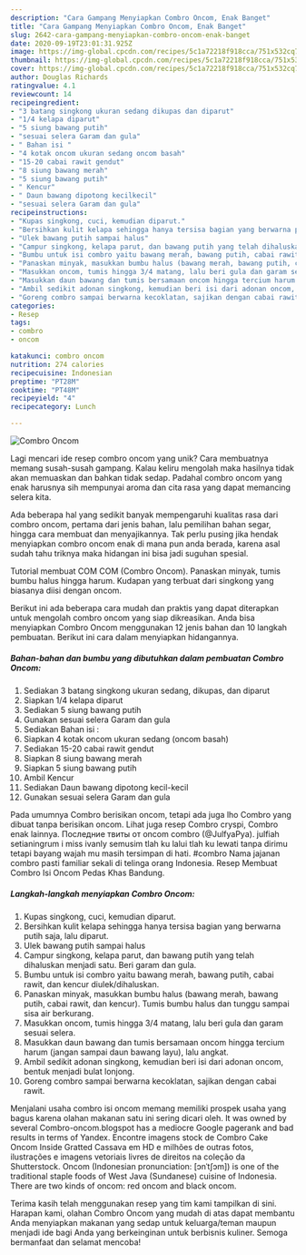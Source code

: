 ```yaml
---
description: "Cara Gampang Menyiapkan Combro Oncom, Enak Banget"
title: "Cara Gampang Menyiapkan Combro Oncom, Enak Banget"
slug: 2642-cara-gampang-menyiapkan-combro-oncom-enak-banget
date: 2020-09-19T23:01:31.925Z
image: https://img-global.cpcdn.com/recipes/5c1a72218f918cca/751x532cq70/combro-oncom-foto-resep-utama.jpg
thumbnail: https://img-global.cpcdn.com/recipes/5c1a72218f918cca/751x532cq70/combro-oncom-foto-resep-utama.jpg
cover: https://img-global.cpcdn.com/recipes/5c1a72218f918cca/751x532cq70/combro-oncom-foto-resep-utama.jpg
author: Douglas Richards
ratingvalue: 4.1
reviewcount: 14
recipeingredient:
- "3 batang singkong ukuran sedang dikupas dan diparut"
- "1/4 kelapa diparut"
- "5 siung bawang putih"
- "sesuai selera Garam dan gula"
- " Bahan isi "
- "4 kotak oncom ukuran sedang oncom basah"
- "15-20 cabai rawit gendut"
- "8 siung bawang merah"
- "5 siung bawang putih"
- " Kencur"
- " Daun bawang dipotong kecilkecil"
- "sesuai selera Garam dan gula"
recipeinstructions:
- "Kupas singkong, cuci, kemudian diparut."
- "Bersihkan kulit kelapa sehingga hanya tersisa bagian yang berwarna putih saja, lalu diparut."
- "Ulek bawang putih sampai halus"
- "Campur singkong, kelapa parut, dan bawang putih yang telah dihaluskan menjadi satu. Beri garam dan gula."
- "Bumbu untuk isi combro yaitu bawang merah, bawang putih, cabai rawit, dan kencur diulek/dihaluskan."
- "Panaskan minyak, masukkan bumbu halus (bawang merah, bawang putih, cabai rawit, dan kencur). Tumis bumbu halus dan tunggu sampai sisa air berkurang."
- "Masukkan oncom, tumis hingga 3/4 matang, lalu beri gula dan garam sesuai selera."
- "Masukkan daun bawang dan tumis bersamaan oncom hingga tercium harum (jangan sampai daun bawang layu), lalu angkat."
- "Ambil sedikit adonan singkong, kemudian beri isi dari adonan oncom, bentuk menjadi bulat lonjong."
- "Goreng combro sampai berwarna kecoklatan, sajikan dengan cabai rawit."
categories:
- Resep
tags:
- combro
- oncom

katakunci: combro oncom 
nutrition: 274 calories
recipecuisine: Indonesian
preptime: "PT28M"
cooktime: "PT48M"
recipeyield: "4"
recipecategory: Lunch

---
```



![Combro Oncom](https://img-global.cpcdn.com/recipes/5c1a72218f918cca/751x532cq70/combro-oncom-foto-resep-utama.jpg)

Lagi mencari ide resep combro oncom yang unik? Cara membuatnya memang susah-susah gampang. Kalau keliru mengolah maka hasilnya tidak akan memuaskan dan bahkan tidak sedap. Padahal combro oncom yang enak harusnya sih mempunyai aroma dan cita rasa yang dapat memancing selera kita.

Ada beberapa hal yang sedikit banyak mempengaruhi kualitas rasa dari combro oncom, pertama dari jenis bahan, lalu pemilihan bahan segar, hingga cara membuat dan menyajikannya. Tak perlu pusing jika hendak menyiapkan combro oncom enak di mana pun anda berada, karena asal sudah tahu triknya maka hidangan ini bisa jadi suguhan spesial.

Tutorial membuat COM COM (Combro Oncom). Panaskan minyak, tumis bumbu halus hingga harum. Kudapan yang terbuat dari singkong yang biasanya diisi dengan oncom.


Berikut ini ada beberapa cara mudah dan praktis yang dapat diterapkan untuk mengolah combro oncom yang siap dikreasikan. Anda bisa menyiapkan Combro Oncom menggunakan 12 jenis bahan dan 10 langkah pembuatan. Berikut ini cara dalam menyiapkan hidangannya.

<!--inarticleads1-->

##### Bahan-bahan dan bumbu yang dibutuhkan dalam pembuatan Combro Oncom:

1. Sediakan 3 batang singkong ukuran sedang, dikupas, dan diparut
1. Siapkan 1/4 kelapa diparut
1. Sediakan 5 siung bawang putih
1. Gunakan sesuai selera Garam dan gula
1. Sediakan  Bahan isi :
1. Siapkan 4 kotak oncom ukuran sedang (oncom basah)
1. Sediakan 15-20 cabai rawit gendut
1. Siapkan 8 siung bawang merah
1. Siapkan 5 siung bawang putih
1. Ambil  Kencur
1. Sediakan  Daun bawang dipotong kecil-kecil
1. Gunakan sesuai selera Garam dan gula


Pada umumnya Combro berisikan oncom, tetapi ada juga lho Combro yang dibuat tanpa berisikan oncom. Lihat juga resep Combro cryspi, Combro enak lainnya. Последние твиты от oncom combro (@JulfyaPya). julfiah setianingrum i miss ivanly semusim tlah ku lalui tlah ku lewati tanpa dirimu tetapi bayang wajah mu masih tersimpan di hati. #combro  Nama jajanan combro pasti familiar sekali di telinga orang Indonesia. Resep Membuat Combro Isi Oncom Pedas Khas Bandung. 

<!--inarticleads2-->

##### Langkah-langkah menyiapkan Combro Oncom:

1. Kupas singkong, cuci, kemudian diparut.
1. Bersihkan kulit kelapa sehingga hanya tersisa bagian yang berwarna putih saja, lalu diparut.
1. Ulek bawang putih sampai halus
1. Campur singkong, kelapa parut, dan bawang putih yang telah dihaluskan menjadi satu. Beri garam dan gula.
1. Bumbu untuk isi combro yaitu bawang merah, bawang putih, cabai rawit, dan kencur diulek/dihaluskan.
1. Panaskan minyak, masukkan bumbu halus (bawang merah, bawang putih, cabai rawit, dan kencur). Tumis bumbu halus dan tunggu sampai sisa air berkurang.
1. Masukkan oncom, tumis hingga 3/4 matang, lalu beri gula dan garam sesuai selera.
1. Masukkan daun bawang dan tumis bersamaan oncom hingga tercium harum (jangan sampai daun bawang layu), lalu angkat.
1. Ambil sedikit adonan singkong, kemudian beri isi dari adonan oncom, bentuk menjadi bulat lonjong.
1. Goreng combro sampai berwarna kecoklatan, sajikan dengan cabai rawit.


Menjalani usaha combro isi oncom memang memiliki prospek usaha yang bagus karena olahan makanan satu ini sering dicari oleh. It was owned by several Combro-oncom.blogspot has a mediocre Google pagerank and bad results in terms of Yandex. Encontre imagens stock de Combro Cake Oncom Inside Gratted Cassava em HD e milhões de outras fotos, ilustrações e imagens vetoriais livres de direitos na coleção da Shutterstock. Oncom (Indonesian pronunciation: [ɔnˈtʃɔm]) is one of the traditional staple foods of West Java (Sundanese) cuisine of Indonesia. There are two kinds of oncom: red oncom and black oncom. 

Terima kasih telah menggunakan resep yang tim kami tampilkan di sini. Harapan kami, olahan Combro Oncom yang mudah di atas dapat membantu Anda menyiapkan makanan yang sedap untuk keluarga/teman maupun menjadi ide bagi Anda yang berkeinginan untuk berbisnis kuliner. Semoga bermanfaat dan selamat mencoba!
